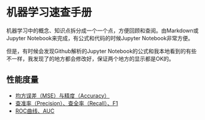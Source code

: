 # 机器学习速查手册

机器学习中的概念、知识点拆分成一个一个点，方便回顾和查阅。由Markdown或Jupyter Notebook来完成，有公式和代码的时候Jupyter Notebook非常方便。

但是，有时候会发现Github解析的Jupyter Notebook的公式和我本地看到的有些不一样，我发现了的地方都会修改好，保证两个地方的显示都是OK的。

## 性能度量

- [均方误差（MSE）与精度（Accuracy）](https://github.com/coder-ss/ss-cheat-sheet-ml/blob/master/measurement/MSE-accuracy.ipynb)
- [查准率（Precision）、查全率（Recall）、F1](https://github.com/coder-ss/ss-cheat-sheet-ml/blob/master/measurement/precision-recall-f1.ipynb)
- [ROC曲线、AUC](https://github.com/coder-ss/ss-cheat-sheet-ml/blob/master/measurement/ROC-AUC.ipynb)